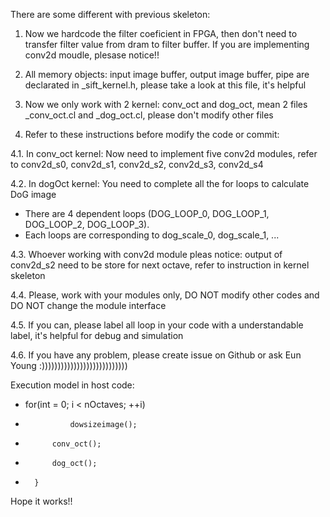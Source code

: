 
There are some different with previous skeleton:
1. Now we hardcode the filter coeficient in FPGA, then don't need to transfer filter value from dram to filter buffer. If you are implementing conv2d moudle, plesase notice!!

2. All memory objects: input image buffer, output image buffer, pipe are declarated in _sift_kernel.h, please take a look at this file, it's helpful

3. Now we only work with 2 kernel: conv_oct and dog_oct, mean 2 files _conv_oct.cl and _dog_oct.cl, please don't modify other files

4. Refer to these instructions before modify the code or commit:

4.1. In conv_oct kernel: Now need to implement five conv2d modules, refer to conv2d_s0, conv2d_s1, conv2d_s2, conv2d_s3, conv2d_s4

4.2. In dogOct kernel: You need to complete all the for loops to calculate DoG image
  *	 There are 4 dependent loops (DOG_LOOP_0, DOG_LOOP_1, DOG_LOOP_2, DOG_LOOP_3).
  *	 Each loops are corresponding to dog_scale_0, dog_scale_1, ...

4.3. Whoever working with conv2d module pleas notice: output of conv2d_s2 need to be store for next octave, refer to instruction in kernel skeleton 

4.4. Please, work with your modules only, DO NOT modify other codes and DO NOT change the module interface

4.5. If you can, please label all loop in your code with a understandable label, it's helpful for debug and simulation

4.6. If you have any problem, please create issue on Github or ask Eun Young :)))))))))))))))))))))))))))

Execution model in host code:
*	for(int = 0; i < nOctaves; ++i)
*      			dowsizeimage();
*			conv_oct();
*			dog_oct(); 
*		}  	
Hope it works!!   
